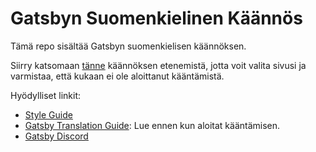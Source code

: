 # Gatsbyn Suomenkielinen Käännös

Tämä repo sisältää Gatsbyn suomenkielisen käännöksen.

Siirry katsomaan [tänne](https://github.com/gatsbyjs/gatsby-fi/issues/1) käännöksen etenemistä,
jotta voit valita sivusi ja varmistaa, että kukaan ei ole aloittanut kääntämistä.

Hyödylliset linkit:

* [Style Guide](/style-guide.md)
* [Gatsby Translation Guide](https://www.gatsbyjs.org/contributing/gatsby-docs-translation-guide/): Lue ennen kun aloitat kääntämisen.
* [Gatsby Discord](https://gatsby.dev/discord)
